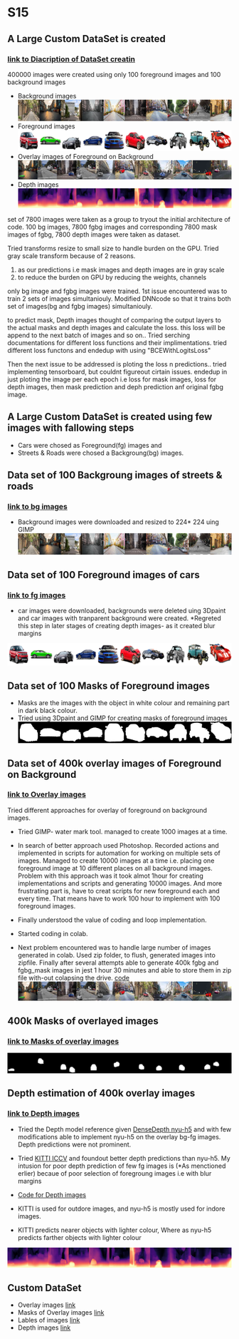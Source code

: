 # S15

## A Large Custom DataSet is created
### [link to Diacription of DataSet creatin](https://github.com/DrVenkataRajeshKumar/S15-A)
400000 images were created using only 100 foreground images and 100 background images
* Background images
![Image](https://github.com/DrVenkataRajeshKumar/S15-A/blob/master/9.png)
* Foreground images
![Image](https://github.com/DrVenkataRajeshKumar/S15-A/blob/master/97.png)
* Overlay images of Foreground on Background
![Image](https://github.com/DrVenkataRajeshKumar/S15-A/blob/master/overlay.png)
* Depth images
![Image](https://github.com/DrVenkataRajeshKumar/S15-A/blob/master/depth.png)




set of 7800 images were taken as a group to tryout the initial architecture of code.
100 bg images, 7800 fgbg images and corresponding 7800 mask images of fgbg, 7800 depth images were taken as dataset.


Tried transforms resize to small size to handle burden on the GPU. Tried gray scale transform because of 2 reasons.
1. as our predictions i.e mask images and depth images are in gray scale
2. to reduce the burden on GPU by reducing the weights, channels

only bg image and fgbg images were trained.
1st issue encountered was to train 2 sets of images simultaniouly.
Modified DNNcode so that it trains both set of images(bg and fgbg images) simultaniouly.

to predict mask, Depth images thought of comparing the output layers to the actual masks and depth images and calculate the loss.
this loss will be append to the next batch of images and so on..
Tried serching documentations for different loss functions and their implimentations.
tried different loss functons and endedup with using "BCEWithLogitsLoss"


Then the next issue to be addressed is ploting the loss n predictions..
tried implementing tensorboard, but couldnt figureout cirtain issues.
endedup in just ploting the image per each epoch i.e loss for mask images, loss for depth images, then mask prediction and deph prediction anf original fgbg image.





## A Large Custom DataSet is created using few images with fallowing steps
* Cars were chosed as Foreground(fg) images and
* Streets & Roads were chosed a Backgroung(bg) images.

## Data set of 100 Backgroung images of streets & roads   
### [link to bg images](https://drive.google.com/open?id=1nc1Yi_p7G7qDY8Gsl42keVgg6t-AQyGh)    
* Background images were downloaded and resized to 224* 224 uing GIMP
![Image](https://github.com/DrVenkataRajeshKumar/S15-A/blob/master/9.png)


## Data set of 100 Foreground images of cars   
### [link to fg images](https://drive.google.com/open?id=1WFGmx-W2OBwhcEuqEANuUtc5JnRvtKA9)   
* car images were downloaded, backgrounds were deleted uing 3Dpaint and car images with tranparent background were created.
 *Regreted this step in later stages of creating depth images- as it created blur margins
 
 ![Image](https://github.com/DrVenkataRajeshKumar/S15-A/blob/master/97.png)




## Data set of 100 Masks of Foreground images 
* Masks are the images with the object in white colour and remaining part in dark black colour.
* Tried using 3Dpaint and GIMP for creating masks of foreground images
![Image](https://github.com/DrVenkataRajeshKumar/S15-A/blob/master/masks.png)





## Data set of 400k overlay images of Foreground on Background  
### [link to Overlay images](https://drive.google.com/open?id=1c8tO4rYzJtpDFUu5bJ0XBE9uvtl6ZWzH)  
Tried different approaches for overlay of foreground on background images.  
* Tried GIMP- water mark tool. managed to create 1000 images at a time.  
* In search of better approach used Photoshop. Recorded actions and implemented in scripts for automation for working on multiple sets of images. Managed to create 10000 images at a time i.e. placing one foreground image at 10 different places on all background images. Problem with this approach was it took almot 1hour for creating implementations and scripts and generating 10000 images. And more frustrating part is, have to creat scripts for new foreground each and every time. That means have to work 100 hour to implement with 100 foreground images.  
* Finally understood the value of coding and loop implementation. 

* Started coding in colab. 
* Next problem encountered was to handle large number of images generated in colab.
Used zip folder, to flush, generated images into zipfile.
Finally after several attempts able to generate 400k fgbg and fgbg_mask images in jest 1 hour 30 minutes and able to store them in zip file with-out colapsing the drive. [code](https://github.com/DrVenkataRajeshKumar/S15-A/blob/master/trail15a.ipynb)
![Image](https://github.com/DrVenkataRajeshKumar/S15-A/blob/master/overlay.png)

## 400k Masks of overlayed images
### [link to Masks of overlay images](https://drive.google.com/open?id=1og3tDEszR1N6lqEZsc6DE3s-9EG3cfzp)
![Image](https://github.com/DrVenkataRajeshKumar/S15-A/blob/master/overlay%20mask.png)


## Depth estimation of 400k overlay images   
### [link to Depth images](https://drive.google.com/open?id=1JUupNIBdN-oZdGwyctPhyzOPpKqO3_86)   
* Tried the Depth model reference given [DenseDepth nyu-h5](https://github.com/ialhashim/DenseDepth/blob/master/DenseDepth.ipynb) and with few modifications able to implement nyu-h5 on the overlay bg-fg images.    
Depth predictions were not prominent. 
 
* Tried [KITTI ICCV](https://github.com/nianticlabs/monodepth2) and foundout better depth predictions than nyu-h5. My intusion for poor depth prediction of few fg images is (*As menctioned erlier) becaue of poor selection of foregroung images i.e with blur margins
* [Code for Depth images](https://github.com/DrVenkataRajeshKumar/S15-A/blob/master/depth.ipynb)   
* KITTI is used for outdore images, and nyu-h5 is mostly used for indore images.
* KITTI predicts nearer objects with lighter colour, Where as nyu-h5 predicts farther objects with lighter colour

![Image](https://github.com/DrVenkataRajeshKumar/S15-A/blob/master/depth.png)


## Custom DataSet
* Overlay images [link](https://drive.google.com/open?id=1c8tO4rYzJtpDFUu5bJ0XBE9uvtl6ZWzH)
* Masks of Overlay images [link](https://drive.google.com/open?id=1og3tDEszR1N6lqEZsc6DE3s-9EG3cfzp)
* Lables of images [link](https://drive.google.com/open?id=1Qcd7u3Qy-Pm7XCW4TKQX5A62jjAFnQrL)
* Depth images [link](https://drive.google.com/open?id=1JUupNIBdN-oZdGwyctPhyzOPpKqO3_86)
